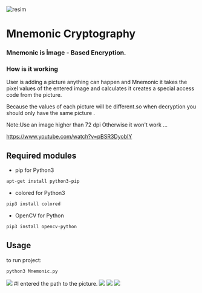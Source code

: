 ![resim](https://user-images.githubusercontent.com/55559791/65834229-55656600-e2d9-11e9-9626-8fa482bc5c77.png)

# Mnemonic Cryptography

### Mnemonic is İmage - Based Encryption.

### How is it working
User is adding a picture  anything can happen and Mnemonic it takes the pixel values of the entered image and calculates
it creates a special access code from the picture.

Because the values of each picture will be different.so when decryption you should only have the same picture .


Note:Use an image higher than 72 dpi Otherwise it won't work ...

https://www.youtube.com/watch?v=pBSR3DyobIY

## Required modules
- pip for Python3
```bash
apt-get install python3-pip
```
- colored for Python3
```bash
pip3 install colored
```
- OpenCV for Python
```bash
pip3 install opencv-python
```

## Usage
to run project:
```bash
python3 Mnemonic.py
```



![](Public/InfoSec/Boxes/TryHackMe/Mnemonic%20(Done)/Mnemonic/image/1.png)
#I entered the path to the picture.
![](Public/InfoSec/Boxes/TryHackMe/Mnemonic%20(Done)/Mnemonic/image/2.png)
![](Public/InfoSec/Boxes/TryHackMe/Mnemonic%20(Done)/Mnemonic/image/3.png)
![](Public/InfoSec/Boxes/TryHackMe/Mnemonic%20(Done)/Mnemonic/image/4.png)

